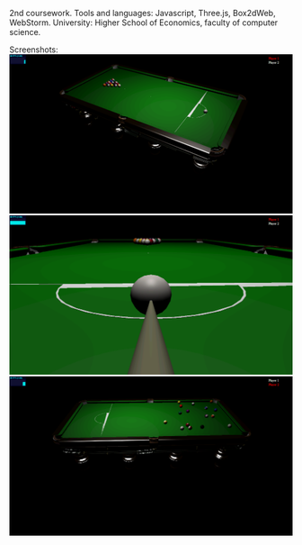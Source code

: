 2nd coursework.
Tools and languages: Javascript, Three.js, Box2dWeb, WebStorm.
University: Higher School of Economics, faculty of computer science.

Screenshots:
![1](/screens/1.png?raw=true "1")
![2](/screens/2.png?raw=true "2")
![3](/screens/3.png?raw=true "3")
